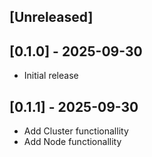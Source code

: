 ## [Unreleased]

## [0.1.0] - 2025-09-30

- Initial release

## [0.1.1] - 2025-09-30

- Add Cluster functionallity
- Add Node functionallity
